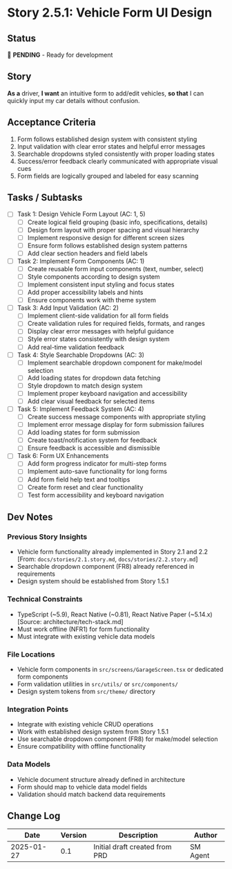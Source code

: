 # Story 2.5.1: Vehicle Form UI Design

## Status
🔄 **PENDING** - Ready for development

## Story
**As a** driver,
**I want** an intuitive form to add/edit vehicles,
**so that** I can quickly input my car details without confusion.

## Acceptance Criteria
1. Form follows established design system with consistent styling
2. Input validation with clear error states and helpful error messages
3. Searchable dropdowns styled consistently with proper loading states
4. Success/error feedback clearly communicated with appropriate visual cues
5. Form fields are logically grouped and labeled for easy scanning

## Tasks / Subtasks
- [ ] Task 1: Design Vehicle Form Layout (AC: 1, 5)
  - [ ] Create logical field grouping (basic info, specifications, details)
  - [ ] Design form layout with proper spacing and visual hierarchy
  - [ ] Implement responsive design for different screen sizes
  - [ ] Ensure form follows established design system patterns
  - [ ] Add clear section headers and field labels

- [ ] Task 2: Implement Form Components (AC: 1)
  - [ ] Create reusable form input components (text, number, select)
  - [ ] Style components according to design system
  - [ ] Implement consistent input styling and focus states
  - [ ] Add proper accessibility labels and hints
  - [ ] Ensure components work with theme system

- [ ] Task 3: Add Input Validation (AC: 2)
  - [ ] Implement client-side validation for all form fields
  - [ ] Create validation rules for required fields, formats, and ranges
  - [ ] Display clear error messages with helpful guidance
  - [ ] Style error states consistently with design system
  - [ ] Add real-time validation feedback

- [ ] Task 4: Style Searchable Dropdowns (AC: 3)
  - [ ] Implement searchable dropdown component for make/model selection
  - [ ] Add loading states for dropdown data fetching
  - [ ] Style dropdown to match design system
  - [ ] Implement proper keyboard navigation and accessibility
  - [ ] Add clear visual feedback for selected items

- [ ] Task 5: Implement Feedback System (AC: 4)
  - [ ] Create success message components with appropriate styling
  - [ ] Implement error message display for form submission failures
  - [ ] Add loading states for form submission
  - [ ] Create toast/notification system for feedback
  - [ ] Ensure feedback is accessible and dismissible

- [ ] Task 6: Form UX Enhancements
  - [ ] Add form progress indicator for multi-step forms
  - [ ] Implement auto-save functionality for long forms
  - [ ] Add form field help text and tooltips
  - [ ] Create form reset and clear functionality
  - [ ] Test form accessibility and keyboard navigation

## Dev Notes

### Previous Story Insights
- Vehicle form functionality already implemented in Story 2.1 and 2.2 [From: `docs/stories/2.1.story.md`, `docs/stories/2.2.story.md`]
- Searchable dropdown component (FR8) already referenced in requirements
- Design system should be established from Story 1.5.1

### Technical Constraints
- TypeScript (~5.9), React Native (~0.81), React Native Paper (~5.14.x) [Source: architecture/tech-stack.md]
- Must work offline (NFR1) for form functionality
- Must integrate with existing vehicle data models

### File Locations
- Vehicle form components in `src/screens/GarageScreen.tsx` or dedicated form components
- Form validation utilities in `src/utils/` or `src/components/`
- Design system tokens from `src/theme/` directory

### Integration Points
- Integrate with existing vehicle CRUD operations
- Work with established design system from Story 1.5.1
- Use searchable dropdown component (FR8) for make/model selection
- Ensure compatibility with offline functionality

### Data Models
- Vehicle document structure already defined in architecture
- Form should map to vehicle data model fields
- Validation should match backend data requirements

## Change Log
| Date | Version | Description | Author |
| ---- | ------- | ----------- | ------ |
| 2025-01-27 | 0.1 | Initial draft created from PRD | SM Agent |
